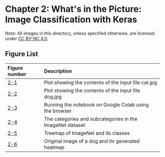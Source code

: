 # Chapter 2: What's in the Picture: Image Classification with Keras

Note: All images in this directory, unless specified otherwise, are licensed under [CC BY-NC 4.0](https://creativecommons.org/licenses/by-nc/4.0/legalcode).

## Figure List

| Figure number | Description |
|:---|:-----|
| [2-1](1-cat-visualization.png?raw=true) | Plot showing the contents of the input file cat.jpg |
| [2-2](2-dog-visualization.png?raw=true) | Plot showing the contents of the input file dog.jpg |
| [2-3](3-colab-play.png?raw=true) | Running the notebook on Google Colab using the browser |
| [2-4](http://image-net.org/explore) | The categories and subcategories in the ImageNet dataset |
| [2-5](5-imagenet-treemap.png?raw=true) | Treemap of ImageNet and its classes |
| [2-6](6-dog-output.png?raw=true) | Original image of a dog and its generated heatmap |